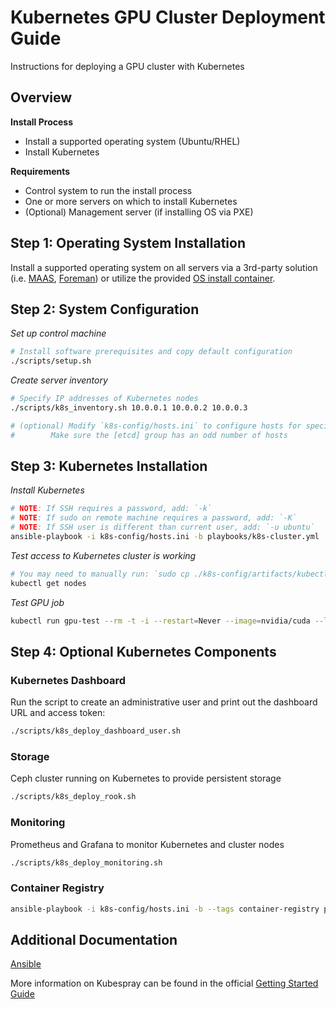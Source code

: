 Kubernetes GPU Cluster Deployment Guide
===

Instructions for deploying a GPU cluster with Kubernetes

## Overview

**Install Process**

  * Install a supported operating system (Ubuntu/RHEL)
  * Install Kubernetes

**Requirements**

  * Control system to run the install process
  * One or more servers on which to install Kubernetes
  * (Optional) Management server (if installing OS via PXE)

## Step 1: Operating System Installation

Install a supported operating system on all servers via
a 3rd-party solution (i.e. [MAAS](https://maas.io/), [Foreman](https://www.theforeman.org/))
or utilize the provided [OS install container](PXE.md).

## Step 2: System Configuration

_Set up control machine_

```sh
# Install software prerequisites and copy default configuration
./scripts/setup.sh
```

_Create server inventory_

```sh
# Specify IP addresses of Kubernetes nodes
./scripts/k8s_inventory.sh 10.0.0.1 10.0.0.2 10.0.0.3

# (optional) Modify `k8s-config/hosts.ini` to configure hosts for specific roles
# 	     Make sure the [etcd] group has an odd number of hosts
```

## Step 3: Kubernetes Installation

_Install Kubernetes_

```sh
# NOTE: If SSH requires a password, add: `-k`
# NOTE: If sudo on remote machine requires a password, add: `-K`
# NOTE: If SSH user is different than current user, add: `-u ubuntu`
ansible-playbook -i k8s-config/hosts.ini -b playbooks/k8s-cluster.yml
```

_Test access to Kubernetes cluster is working_

```sh
# You may need to manually run: `sudo cp ./k8s-config/artifacts/kubectl /usr/local/bin`
kubectl get nodes
```

_Test GPU job_

```sh
kubectl run gpu-test --rm -t -i --restart=Never --image=nvidia/cuda --limits=nvidia.com/gpu=1 -- nvidia-smi
```

## Step 4: Optional Kubernetes Components

### Kubernetes Dashboard

Run the script to create an administrative user and print out the dashboard URL and access token:

```sh
./scripts/k8s_deploy_dashboard_user.sh
```

### Storage

Ceph cluster running on Kubernetes to provide persistent storage

```sh
./scripts/k8s_deploy_rook.sh
```

### Monitoring

Prometheus and Grafana to monitor Kubernetes and cluster nodes

```sh
./scripts/k8s_deploy_monitoring.sh
```

### Container Registry

```sh
ansible-playbook -i k8s-config/hosts.ini -b --tags container-registry playbooks/k8s-services.yml
```

## Additional Documentation

[Ansible](ANSIBLE.md)

More information on Kubespray can be found in the official [Getting Started Guide](https://github.com/kubernetes-sigs/kubespray/blob/master/docs/getting-started.md)

